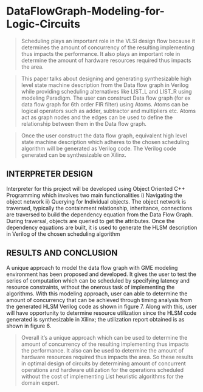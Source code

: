 # DataFlowGraph-Modeling-for-Logic-Circuits

> Scheduling plays an important role in the VLSI design flow because it determines the amount of concurrency of 
the resulting implementing thus impacts the performance. It also plays an important role in determine the amount 
of hardware resources required thus impacts the area.

> This paper talks about designing and generating synthesizable high level state machine description from the Data flow graph
in Verilog while providing scheduling alternatives like LIST_L and LIST_R using modeling Paradigm. The user can construct Data 
flow graph (for ex data flow graph for 6th order FIR filter) using Atoms. Atoms can be logical operators such as adder, 
subtractor and multipliers etc. Atoms act as graph nodes and the edges can be used to define the relationship between 
them in the Data flow graph.

> Once the user construct the data flow graph, equivalent high level state machine description which adheres to the chosen 
scheduling algorithm will be generated as Verilog code. The Verilog code generated can be synthesizable on Xilinx.

## INTERPRETER DESIGN

Interpreter for this project will be developed using Object Oriented C++ Programming which  involves two main functionalities
i) Navigating the object network ii) Querying for Individual objects.  The object network is traversed, typically the
containment relationship, inheritance, connections are traversed to build the dependency equation from the Data Flow Graph. 
During traversal, objects are queried to get the attributes. Once the dependency equations are built, 
it is used to generate the HLSM description in Verilog of the chosen scheduling algorithm

## RESULTS AND CONCLUSION

A unique approach to model the data flow graph with GME modeling environment has been proposed and developed.
It gives the user to test the series of computation which can be scheduled by specifying latency and resource constraints,
without the onerous task of implementing the algorithms. With this modeling approach, user can able to determine the amount
of concurrency that can be achieved through timing analysis from the generated HLSM Verilog code as shown in figure 7. Along
with this, user will have opportunity to determine resource utilization since the HLSM code generated is synthesizable in
Xilinx; the utilization report obtained is as shown in figure 6.
 
> Overall it’s a unique approach which can be used to determine the amount of concurrency of the resulting implementing thus 
impacts the performance. It also can be used to determine the amount of hardware resources required thus impacts the area. 
So these results in optimal design of circuits by determining amount of concurrent operations and hardware utilization for 
the operations scheduled without the cost of implementing List heuristic algorithms for the domain expert.
